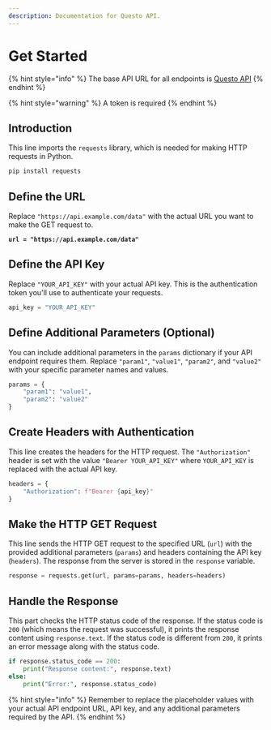 ```yaml
---
description: Documentation for Questo API.
---
```


# Get Started

{% hint style="info" %}
The base API URL for all endpoints is [Questo API](http://127.0.0.1:5000/o/0wjTQHHAc5FD1hLLjKzh/s/n02O2YZqHuM2gq6Gb9FZ/ "mention")
{% endhint %}

{% hint style="warning" %}
A token is required
{% endhint %}

## Introduction

This line imports the `requests` library, which is needed for making HTTP requests in Python.

```python
pip install requests
```

## Define the URL

Replace `"https://api.example.com/data"` with the actual URL you want to make the GET request to.

<pre class="language-python"><code class="lang-python"><strong>url = "https://api.example.com/data"
</strong></code></pre>

## Define the API Key

Replace `"YOUR_API_KEY"` with your actual API key. This is the authentication token you'll use to authenticate your requests.

```python
api_key = "YOUR_API_KEY"
```

## Define Additional Parameters (Optional)

You can include additional parameters in the `params` dictionary if your API endpoint requires them. Replace `"param1"`, `"value1"`, `"param2"`, and `"value2"` with your specific parameter names and values.

```python
params = {
    "param1": "value1",
    "param2": "value2"
}
```

## Create Headers with Authentication

This line creates the headers for the HTTP request. The `"Authorization"` header is set with the value `"Bearer YOUR_API_KEY"` where `YOUR_API_KEY` is replaced with the actual API key.

```python
headers = {
    "Authorization": f"Bearer {api_key}"
}
```

## Make the HTTP GET Request

This line sends the HTTP GET request to the specified URL (`url`) with the provided additional parameters (`params`) and headers containing the API key (`headers`). The response from the server is stored in the `response` variable.

```python
response = requests.get(url, params=params, headers=headers)
```

## Handle the Response

This part checks the HTTP status code of the response. If the status code is `200` (which means the request was successful), it prints the response content using `response.text`. If the status code is different from `200`, it prints an error message along with the status code.

```python
if response.status_code == 200:
    print("Response content:", response.text)
else:
    print("Error:", response.status_code)
```

{% hint style="info" %}
Remember to replace the placeholder values with your actual API endpoint URL, API key, and any additional parameters required by the API.
{% endhint %}

